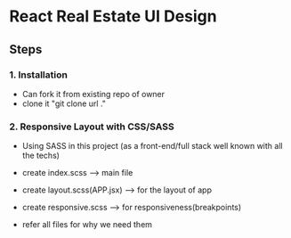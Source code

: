 # React Real Estate UI Design

## Steps

### 1. Installation

- Can fork it from existing repo of owner
- clone it "git clone url ."

### 2. Responsive Layout with CSS/SASS

- Using SASS in this project (as a front-end/full stack well known with all the techs)

- create index.scss --> main file
- create layout.scss(APP.jsx) --> for the layout of app
- create responsive.scss --> for responsiveness(breakpoints)
- refer all files for why we need them
